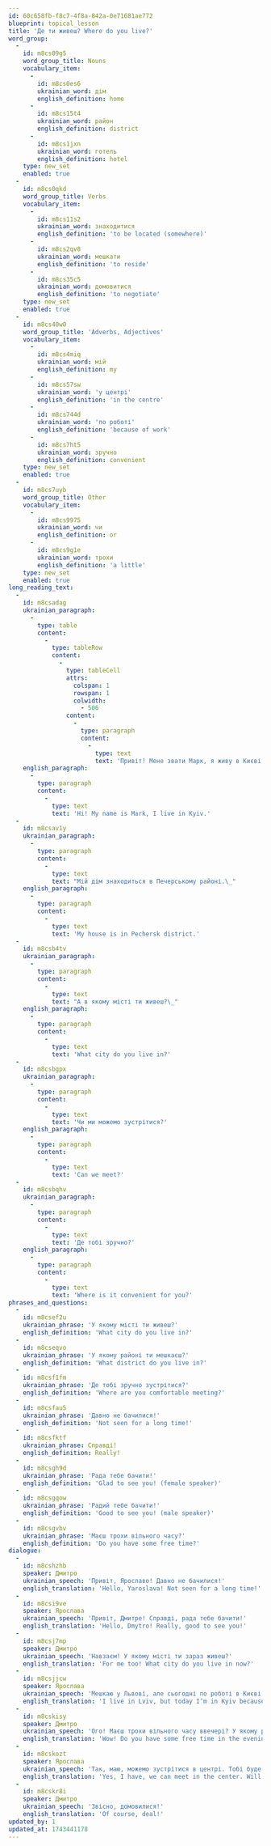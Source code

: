 ```yaml
---
id: 60c658fb-f8c7-4f8a-842a-0e71681ae772
blueprint: topical_lesson
title: 'Де ти живеш? Where do you live?'
word_group:
  -
    id: m8cs09g5
    word_group_title: Nouns
    vocabulary_item:
      -
        id: m8cs0es6
        ukrainian_word: дім
        english_definition: home
      -
        id: m8cs15t4
        ukrainian_word: район
        english_definition: district
      -
        id: m8cs1jxn
        ukrainian_word: готель
        english_definition: hotel
    type: new_set
    enabled: true
  -
    id: m8cs0qkd
    word_group_title: Verbs
    vocabulary_item:
      -
        id: m8cs11s2
        ukrainian_word: знаходитися
        english_definition: 'to be located (somewhere)'
      -
        id: m8cs2qv8
        ukrainian_word: мешкати
        english_definition: 'to reside'
      -
        id: m8cs35c5
        ukrainian_word: домовитися
        english_definition: 'to negotiate'
    type: new_set
    enabled: true
  -
    id: m8cs40w0
    word_group_title: 'Adverbs, Adjectives'
    vocabulary_item:
      -
        id: m8cs4miq
        ukrainian_word: мій
        english_definition: my
      -
        id: m8cs57sw
        ukrainian_word: 'у центрі'
        english_definition: 'in the centre'
      -
        id: m8cs744d
        ukrainian_word: 'по роботі'
        english_definition: 'because of work'
      -
        id: m8cs7ht5
        ukrainian_word: зручно
        english_definition: convenient
    type: new_set
    enabled: true
  -
    id: m8cs7uyb
    word_group_title: Other
    vocabulary_item:
      -
        id: m8cs9975
        ukrainian_word: чи
        english_definition: or
      -
        id: m8cs9g1e
        ukrainian_word: трохи
        english_definition: 'a little'
    type: new_set
    enabled: true
long_reading_text:
  -
    id: m8csadag
    ukrainian_paragraph:
      -
        type: table
        content:
          -
            type: tableRow
            content:
              -
                type: tableCell
                attrs:
                  colspan: 1
                  rowspan: 1
                  colwidth:
                    - 506
                content:
                  -
                    type: paragraph
                    content:
                      -
                        type: text
                        text: 'Привіт! Мене звати Марк, я живу в Києві.'
    english_paragraph:
      -
        type: paragraph
        content:
          -
            type: text
            text: 'Hi! My name is Mark, I live in Kyiv.'
  -
    id: m8csav1y
    ukrainian_paragraph:
      -
        type: paragraph
        content:
          -
            type: text
            text: "Мій дім знаходиться в Печерському районі.\_"
    english_paragraph:
      -
        type: paragraph
        content:
          -
            type: text
            text: 'My house is in Pechersk district.'
  -
    id: m8csb4tv
    ukrainian_paragraph:
      -
        type: paragraph
        content:
          -
            type: text
            text: "А в якому місті ти живеш?\_"
    english_paragraph:
      -
        type: paragraph
        content:
          -
            type: text
            text: 'What city do you live in?'
  -
    id: m8csbgpx
    ukrainian_paragraph:
      -
        type: paragraph
        content:
          -
            type: text
            text: 'Чи ми можемо зустрітися?'
    english_paragraph:
      -
        type: paragraph
        content:
          -
            type: text
            text: 'Can we meet?'
  -
    id: m8csbqhv
    ukrainian_paragraph:
      -
        type: paragraph
        content:
          -
            type: text
            text: 'Де тобі зручно?'
    english_paragraph:
      -
        type: paragraph
        content:
          -
            type: text
            text: 'Where is it convenient for you?'
phrases_and_questions:
  -
    id: m8csef2u
    ukrainian_phrase: 'У якому місті ти живеш?'
    english_definition: 'What city do you live in?'
  -
    id: m8cseqvo
    ukrainian_phrase: 'У якому районі ти мешкаєш?'
    english_definition: 'What district do you live in?'
  -
    id: m8csf1fm
    ukrainian_phrase: 'Де тобі зручно зустрітися?'
    english_definition: 'Where are you comfortable meeting?'
  -
    id: m8csfau5
    ukrainian_phrase: 'Давно не бачилися!'
    english_definition: 'Not seen for a long time!'
  -
    id: m8csfktf
    ukrainian_phrase: Справді!
    english_definition: Really!
  -
    id: m8csgh9d
    ukrainian_phrase: 'Рада тебе бачити!'
    english_definition: 'Glad to see you! (female speaker)'
  -
    id: m8csgqow
    ukrainian_phrase: 'Радий тебе бачити!'
    english_definition: 'Good to see you! (male speaker)'
  -
    id: m8csgvbv
    ukrainian_phrase: 'Маєш трохи вільного часу?'
    english_definition: 'Do you have some free time?'
dialogue:
  -
    id: m8cshzhb
    speaker: Дмитро
    ukrainian_speech: 'Привіт, Ярославо! Давно не бачилися!'
    english_translation: 'Hello, Yaroslava! Not seen for a long time!'
  -
    id: m8csi9ve
    speaker: Ярослава
    ukrainian_speech: 'Привіт, Дмитре! Справді, рада тебе бачити!'
    english_translation: 'Hello, Dmytro! Really, good to see you!'
  -
    id: m8csj7mp
    speaker: Дмитро
    ukrainian_speech: 'Навзаєм! У якому місті ти зараз живеш?'
    english_translation: 'For me too! What city do you live in now?'
  -
    id: m8csjjcw
    speaker: Ярослава
    ukrainian_speech: 'Мешкаю у Львові, але сьогодні по роботі в Києві.'
    english_translation: 'I live in Lviv, but today I’m in Kyiv because of my work.'
  -
    id: m8cskisy
    speaker: Дмитро
    ukrainian_speech: 'Ого! Маєш трохи вільного часу ввечері? У якому районі знаходиться твій готель?'
    english_translation: 'Wow! Do you have some free time in the evening? Which area is your hotel in?'
  -
    id: m8cskozt
    speaker: Ярослава
    ukrainian_speech: 'Так, маю, можемо зустрітися в центрі. Тобі буде зручно?'
    english_translation: 'Yes, I have, we can meet in the center. Will you be comfortable?'
  -
    id: m8cskr8i
    speaker: Дмитро
    ukrainian_speech: 'Звісно, домовилися!'
    english_translation: 'Of course, deal!'
updated_by: 1
updated_at: 1743441178
---
```

